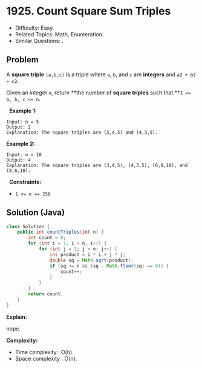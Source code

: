 # 1925. Count Square Sum Triples

- Difficulty: Easy.
- Related Topics: Math, Enumeration.
- Similar Questions: .

## Problem

A **square triple** ```(a,b,c)``` is a triple where ```a```, ```b```, and ```c``` are **integers** and ```a2 + b2 = c2```.

Given an integer ```n```, return **the number of **square triples** such that **```1 <= a, b, c <= n```.

 
**Example 1:**

```
Input: n = 5
Output: 2
Explanation: The square triples are (3,4,5) and (4,3,5).
```

**Example 2:**

```
Input: n = 10
Output: 4
Explanation: The square triples are (3,4,5), (4,3,5), (6,8,10), and (8,6,10).
```

 
**Constraints:**


	
- ```1 <= n <= 250```



## Solution (Java)

```java
class Solution {
    public int countTriples(int n) {
        int count = 0;
        for (int i = 1; i < n; i++) {
            for (int j = 1; j < n; j++) {
                int product = i * i + j * j;
                double sq = Math.sqrt(product);
                if (sq <= n && (sq - Math.floor(sq) == 0)) {
                    count++;
                }
            }
        }
        return count;
    }
}
```

**Explain:**

nope.

**Complexity:**

* Time complexity : O(n).
* Space complexity : O(n).

